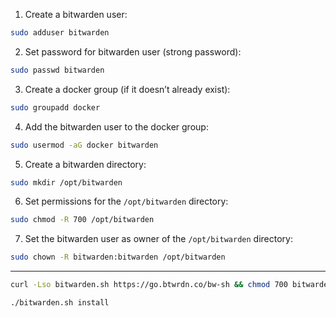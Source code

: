 1.  Create a bitwarden user:
```bash
sudo adduser bitwarden
```
 
2.  Set password for bitwarden user (strong password):
   
```bash
sudo passwd bitwarden
```

3.  Create a docker group (if it doesn’t already exist):
   
```bash
sudo groupadd docker
```
   
4.  Add the bitwarden user to the docker group:
   
```bash
sudo usermod -aG docker bitwarden
```
   
5.  Create a bitwarden directory:
   
```bash
sudo mkdir /opt/bitwarden
```
   
6.  Set permissions for the `/opt/bitwarden` directory:
   
```bash
sudo chmod -R 700 /opt/bitwarden
```
   
7.  Set the bitwarden user as owner of the `/opt/bitwarden` directory:
   
```bash
sudo chown -R bitwarden:bitwarden /opt/bitwarden
```

------
```bash
curl -Lso bitwarden.sh https://go.btwrdn.co/bw-sh && chmod 700 bitwarden.sh
```

```bash
./bitwarden.sh install
```